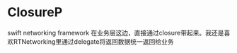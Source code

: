# ClosureP
swift networking framework
在业务层这边，直接通过closure带起来。我还是喜欢RTNetworking里通过delegate将返回数据统一返回给业务
